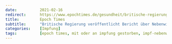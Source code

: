 ```yaml
---
date:          2021-02-16
redirect:      https://www.epochtimes.de/gesundheit/britische-regierung-veroeffentlicht-bericht-ueber-nebenwirkungen-der-corona-impfstoffe-a3448691.html
title:         Epoch Times
subtitle:      "Britische Regierung veröffentlicht Bericht über Nebenwirkungen der Corona-Impfstoffe"
categories:    [Impfung]
tags:          [epoch times, mit oder an impfung gestorben, impf-nebenwirkungen]
---
```


